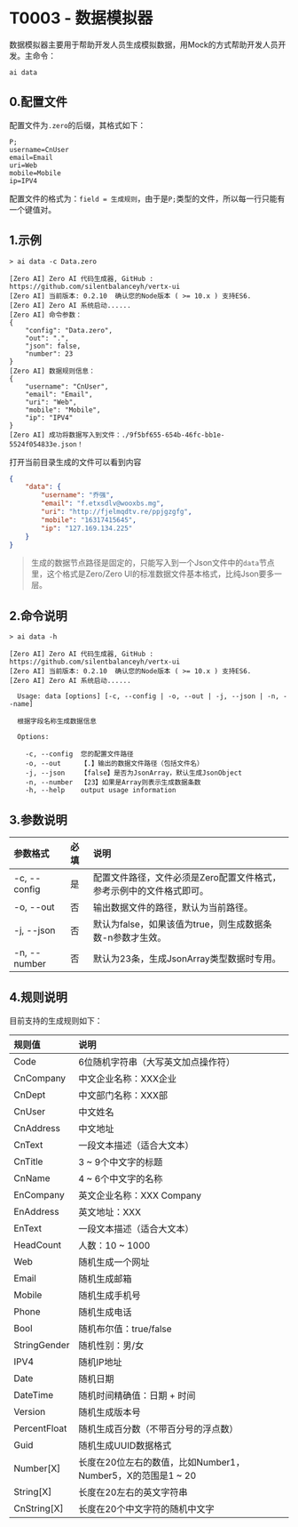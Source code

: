 # T0003 - 数据模拟器

数据模拟器主要用于帮助开发人员生成模拟数据，用Mock的方式帮助开发人员开发。主命令：

```
ai data
```

## 0.配置文件

配置文件为`.zero`的后缀，其格式如下：

```properties
P;
username=CnUser
email=Email
uri=Web
mobile=Mobile
ip=IPV4
```

配置文件的格式为：`field = 生成规则`，由于是`P;`类型的文件，所以每一行只能有一个键值对。

## 1.示例

```shell
> ai data -c Data.zero

[Zero AI] Zero AI 代码生成器, GitHub : https://github.com/silentbalanceyh/vertx-ui
[Zero AI] 当前版本: 0.2.10  确认您的Node版本 ( >= 10.x ) 支持ES6.
[Zero AI] Zero AI 系统启动......
[Zero AI] 命令参数：
{
    "config": "Data.zero",
    "out": ".",
    "json": false,
    "number": 23
}
[Zero AI] 数据规则信息：
{
    "username": "CnUser",
    "email": "Email",
    "uri": "Web",
    "mobile": "Mobile",
    "ip": "IPV4"
}
[Zero AI] 成功将数据写入到文件：./9f5bf655-654b-46fc-bb1e-5524f054833e.json！
```

打开当前目录生成的文件可以看到内容

```json
{
    "data": {
        "username": "乔强",
        "email": "f.etxsdlv@wooxbs.mg",
        "uri": "http://fjelmqdtv.re/ppjgzgfg",
        "mobile": "16317415645",
        "ip": "127.169.134.225"
    }
}
```

> 生成的数据节点路径是固定的，只能写入到一个Json文件中的`data`节点里，这个格式是Zero/Zero UI的标准数据文件基本格式，比纯Json要多一层。

## 2.命令说明

```shell
> ai data -h  

[Zero AI] Zero AI 代码生成器, GitHub : https://github.com/silentbalanceyh/vertx-ui
[Zero AI] 当前版本: 0.2.10  确认您的Node版本 ( >= 10.x ) 支持ES6.
[Zero AI] Zero AI 系统启动......

  Usage: data [options] [-c, --config | -o, --out | -j, --json | -n, --name]

  根据字段名称生成数据信息

  Options:

    -c, --config  您的配置文件路径
    -o, --out     【.】输出的数据文件路径（包括文件名）
    -j, --json    【false】是否为JsonArray，默认生成JsonObject
    -n, --number  【23】如果是Array则表示生成数据条数
    -h, --help    output usage information
```

## 3.参数说明

| 参数格式 | 必填 | 说明 |
| :--- | :--- | :--- |
| -c, --config | 是 | 配置文件路径，文件必须是Zero配置文件格式，参考示例中的文件格式即可。 |
| -o, --out | 否 | 输出数据文件的路径，默认为当前路径。 |
| -j, --json | 否 | 默认为false，如果该值为true，则生成数据条数-n参数才生效。 |
| -n, --number | 否 | 默认为23条，生成JsonArray类型数据时专用。 |

## 4.规则说明

目前支持的生成规则如下：

| 规则值 | 说明 |
| :--- | :--- |
| Code | 6位随机字符串（大写英文加点操作符） |
| CnCompany | 中文企业名称：XXX企业 |
| CnDept | 中文部门名称：XXX部 |
| CnUser | 中文姓名 |
| CnAddress | 中文地址 |
| CnText | 一段文本描述（适合大文本） |
| CnTitle | 3 ~ 9个中文字的标题 |
| CnName | 4 ~ 6个中文字的名称 |
| EnCompany | 英文企业名称：XXX Company |
| EnAddress | 英文地址：XXX |
| EnText | 一段文本描述（适合大文本） |
| HeadCount | 人数：10 ~ 1000 |
| Web | 随机生成一个网址 |
| Email | 随机生成邮箱 |
| Mobile | 随机生成手机号 |
| Phone | 随机生成电话 |
| Bool | 随机布尔值：true/false |
| StringGender | 随机性别：男/女 |
| IPV4 | 随机IP地址 |
| Date | 随机日期 |
| DateTime | 随机时间精确值：日期 + 时间 |
| Version | 随机生成版本号 |
| PercentFloat | 随机生成百分数（不带百分号的浮点数） |
| Guid | 随机生成UUID数据格式 |
| Number\[X\] | 长度在20位左右的数值，比如Number1，Number5，X的范围是1 ~ 20 |
| String\[X\] | 长度在20左右的英文字符串 |
| CnString\[X\] | 长度在20个中文字符的随机中文字 |



